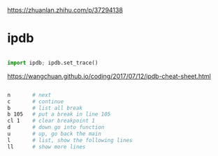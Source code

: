 https://zhuanlan.zhihu.com/p/37294138



# ipdb

``` py

import ipdb; ipdb.set_trace()

```

https://wangchuan.github.io/coding/2017/07/12/ipdb-cheat-sheet.html


``` bash

n       # next 
c       # continue
b       # list all break
b 105   # put a break in line 105
cl 1    # clear breakpoint 1
d       # down go into function
u       # up, go back the main
l       # list, show the following lines
ll      # show more lines


```